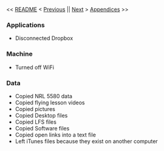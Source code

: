 << [README](https://github.com/vmsmith/mac2linux/blob/master/README.md) < [Previous](https://github.com/vmsmith/mac2linux/blob/master/Baseline_Inventory.md) || [Next](https://github.com/vmsmith/mac2linux/blob/master/Create_Boot_USB.md) > [Appendices]() >>

### Applications  
* Disconnected Dropbox  

### Machine  
* Turned off WiFi

### Data  
* Copied NRL 5580 data  
* Copied flying lesson videos
* Copied pictures
* Copied Desktop files
* Copied LFS files
* Copied Software files
* Copied open links into a text file
* Left iTunes files because they exist on another computer
